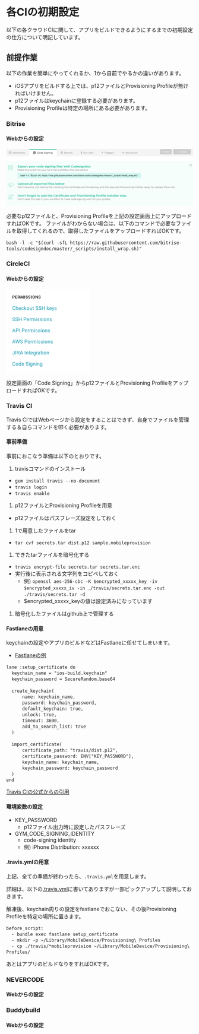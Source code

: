 # 各CIの初期設定
以下の各クラウドCIに関して、アプリをビルドできるようにするまでの初期設定の仕方について明記しています。

## 前提作業
以下の作業を簡単にやってくれるか、1から自前でやるかの違いがあります。

 - iOSアプリをビルドする上では、p12ファイルとProvisioning Profileが無ければいけません。
 - p12ファイルはkeychainに登録する必要があります。
 - Provisioning Profileは特定の場所にある必要があります。


### Bitrise
#### Webからの設定
![Bitrise設定画面](img/bitrise-setting.png)

必要なp12ファイルと、Provisioning Profileを上記の設定画面上にアップロードすればOKです。
ファイルがわからない場合は、以下のコマンドで必要なファイルを取得してくれるので、取得したファイルをアップロードすればOKです。

```
bash -l -c "$(curl -sfL https://raw.githubusercontent.com/bitrise-tools/codesigndoc/master/_scripts/install_wrap.sh)"
```


### CircleCI
#### Webからの設定
![CircleCI設定画面](img/circleci-setting-list.png)

設定画面の「Code Signing」からp12ファイルとProvisioning ProfileをアップロードすればOKです。


### Travis CI
Travis CIではWebページから設定をすることはできず、自身でファイルを管理する＆自らコマンドを叩く必要があります。

#### 事前準備
事前におこなう準備は以下のとおりです。

 1. travisコマンドのインストール
   - `gem install travis --no-document`
   - `travis login`
   - `travis enable`
 1. p12ファイルとProvisioning Profileを用意
   - p12ファイルはパスフレーズ設定をしておく 
 1. 1で用意したファイルをtar
   - `tar cvf secrets.tar dist.p12 sample.mobileprovision`
 1. できたtarファイルを暗号化する
   - `travis encrypt-file secrets.tar secrets.tar.enc`
   - 実行後に表示される文字列をコピペしておく
     - 例) `openssl aes-256-cbc -K $encrypted_xxxxx_key -iv $encrypted_xxxxx_iv -in ./travis/secrets.tar.enc -out ./travis/secrets.tar -d`
     - $encrypted\_xxxxx\_keyの値は設定済みになっています
 1. 暗号化したファイルはgithub上で管理する

#### Fastlaneの用意
keychainの設定やアプリのビルドなどはFastlaneに任せてしまいます。

 - [Fastlaneの例](https://github.com/tarappo/ci-sample-ios/blob/master/fastlane/Fastfile)


```
lane :setup_certificate do
  keychain_name = "ios-build.keychain"
  keychain_password = SecureRandom.base64

  create_keychain(
      name: keychain_name,
      password: keychain_password,
      default_keychain: true,
      unlock: true,
      timeout: 3600,
      add_to_search_list: true
  )

  import_certificate(
      certificate_path: "travis/dist.p12",
      certificate_password: ENV["KEY_PASSWORD"],
      keychain_name: keychain_name,
      keychain_password: keychain_password
  )
end
```
[Travis CIの公式からの引用](https://docs.travis-ci.com/user/common-build-problems/#Mac%3A-macOS-Sierra-(10.12)-Code-Signing-Errors)

#### 環境変数の設定
 - KEY_PASSWORD
   - p12ファイル出力時に設定したパスフレーズ
 - GYM_CODE_SIGNING_IDENTITY
   - code-signing identity
   - 例) iPhone Distribution: xxxxxx

#### .travis.ymlの用意
上記、全ての準備が終わったら、`.travis.yml`を用意します。

詳細は、以下の[.travis.yml](https://github.com/tarappo/ci-sample-ios/blob/master/.travis.yml)に書いてありますが一部ピックアップして説明しておきます。

解凍後、keychain周りの設定をfastlaneでおこない、その後Provisioning Profileを特定の場所に置きます。

```
before_script:
  - bundle exec fastlane setup_certificate
  - mkdir -p ~/Library/MobileDevice/Provisioning\ Profiles
  - cp ./travis/*mobileprovision ~/Library/MobileDevice/Provisioning\ Profiles/
```

あとはアプリのビルドなりをすればOKです。


### NEVERCODE
#### Webからの設定

### Buddybuild
#### Webからの設定
